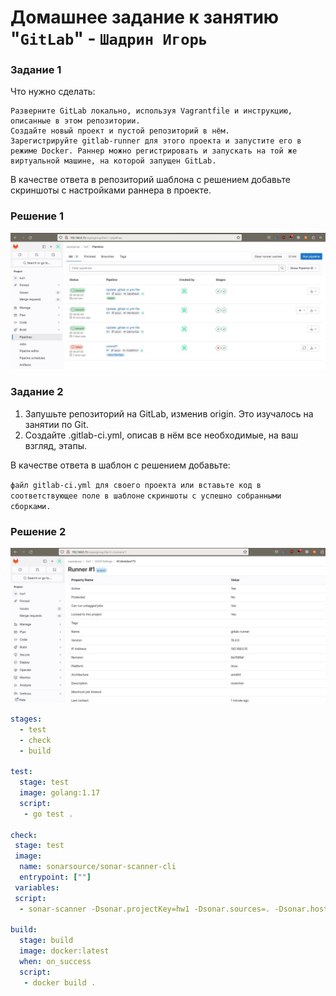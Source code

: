 # Домашнее задание к занятию "`GitLab`" - `Шадрин Игорь`


### Задание 1
Что нужно сделать:

    Разверните GitLab локально, используя Vagrantfile и инструкцию, описанные в этом репозитории.
    Создайте новый проект и пустой репозиторий в нём.
    Зарегистрируйте gitlab-runner для этого проекта и запустите его в режиме Docker. Раннер можно регистрировать и запускать на той же виртуальной машине, на которой запущен GitLab.

В качестве ответа в репозиторий шаблона с решением добавьте скриншоты с настройками раннера в проекте.


### Решение 1
![runner](img/Clipboard01.jpg)

### Задание 2


1.    Запушьте репозиторий на GitLab, изменив origin. Это изучалось на занятии по Git.
2.    Создайте .gitlab-ci.yml, описав в нём все необходимые, на ваш взгляд, этапы.

В качестве ответа в шаблон с решением добавьте:

`файл gitlab-ci.yml для своего проекта или вставьте код в соответствующее поле в шаблоне`
`скриншоты с успешно собранными сборками.`


### Решение 2

![builds](img/Clipboard02.jpg)

```yml
stages:
  - test
  - check
  - build

test:
  stage: test
  image: golang:1.17
  script: 
   - go test .

check:
 stage: test
 image:
  name: sonarsource/sonar-scanner-cli
  entrypoint: [""]
 variables:
 script:
  - sonar-scanner -Dsonar.projectKey=hw1 -Dsonar.sources=. -Dsonar.host.url=http://gitlab.localdomain:9000 -Dsonar.login=sqp_c3c65988b682b750445436ff82258fb57dd91842

build:
  stage: build
  image: docker:latest
  when: on_success
  script:
   - docker build .

```